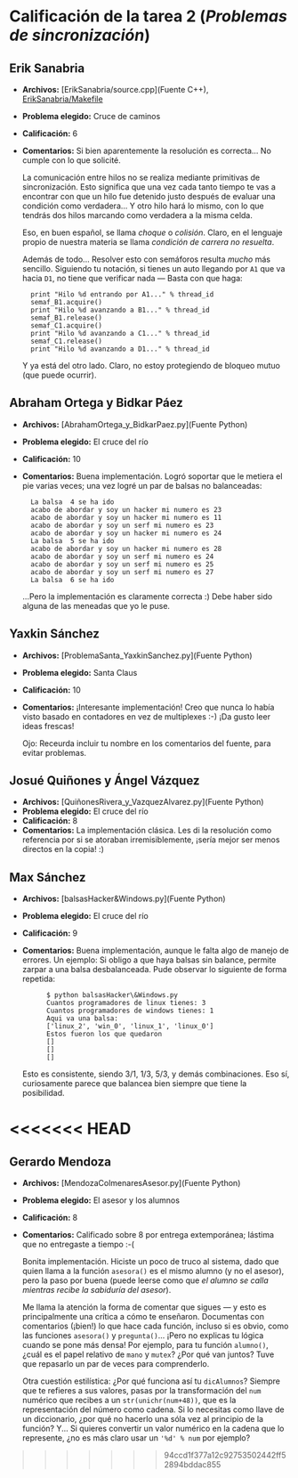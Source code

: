 # Calificación de la tarea 2 (*Problemas de sincronización*)

## Erik Sanabria

* **Archivos:** [ErikSanabria/source.cpp](Fuente C++), [ErikSanabria/Makefile](Makefile)
* **Problema elegido:** Cruce de caminos
* **Calificación:** 6
* **Comentarios:** Si bien aparentemente la resolución es
  correcta... No cumple con lo que solicité.

  La comunicación entre hilos no se realiza mediante primitivas de
  sincronización. Esto significa que una vez cada tanto tiempo te vas
  a encontrar con que un hilo fue detenido justo después de evaluar
  una condición como verdadera... Y otro hilo hará lo mismo, con lo
  que tendrás dos hilos marcando como verdadera a la misma celda.

  Eso, en buen español, se llama *choque* o *colisión*. Claro, en el
  lenguaje propio de nuestra materia se llama *condición de carrera no
  resuelta*.

  Además de todo... Resolver esto con semáforos resulta *mucho* más
  sencillo. Siguiendo tu notación, si tienes un auto llegando por `A1`
  que va hacia `D1`, no tiene que verificar nada — Basta con que haga:

		print "Hilo %d entrando por A1..." % thread_id
		semaf_B1.acquire()
		print "Hilo %d avanzando a B1..." % thread_id
		semaf_B1.release()
		semaf_C1.acquire()
		print "Hilo %d avanzando a C1..." % thread_id
		semaf_C1.release()
		print "Hilo %d avanzando a D1..." % thread_id

  Y ya está del otro lado. Claro, no estoy protegiendo de bloqueo
  mutuo (que puede ocurrir).

## Abraham Ortega y Bidkar Páez

* **Archivos:** [AbrahamOrtega_y_BidkarPaez.py](Fuente Python)
* **Problema elegido:** El cruce del río
* **Calificación:** 10
* **Comentarios:** Buena implementación. Logró soportar que le metiera
  el pie varias veces; una vez logré un par de balsas no balanceadas:

		La balsa  4 se ha ido
		acabo de abordar y soy un hacker mi numero es 23
		acabo de abordar y soy un hacker mi numero es 11
		acabo de abordar y soy un serf mi numero es 23
		acabo de abordar y soy un hacker mi numero es 24
		La balsa  5 se ha ido
		acabo de abordar y soy un hacker mi numero es 28
		acabo de abordar y soy un serf mi numero es 24
		acabo de abordar y soy un serf mi numero es 25
		acabo de abordar y soy un serf mi numero es 27
		La balsa  6 se ha ido

   ...Pero la implementación es claramente correcta :) Debe haber sido
   alguna de las meneadas que yo le puse.

## Yaxkin Sánchez

* **Archivos:** [ProblemaSanta_YaxkinSanchez.py](Fuente Python)
* **Problema elegido:** Santa Claus
* **Calificación:** 10
* **Comentarios:** ¡Interesante implementación! Creo que nunca lo
  había visto basado en contadores en vez de multiplexes :-) ¡Da gusto
  leer ideas frescas!

  Ojo: Receurda incluir tu nombre en los comentarios del fuente, para
  evitar problemas.

## Josué Quiñones y Ángel Vázquez

* **Archivos:** [QuiñonesRivera_y_VazquezAlvarez.py](Fuente Python)
* **Problema elegido:** El cruce del río
* **Calificación:** 8
* **Comentarios:** La implementación clásica. Les di la resolución
  como referencia por si se atoraban irremisiblemente, ¡sería mejor
  ser menos directos en la copia! :)

## Max Sánchez

* **Archivos:**  [balsasHacker&Windows.py](Fuente Python)
* **Problema elegido:** El cruce del río
* **Calificación:** 9
* **Comentarios:** Buena implementación, aunque le falta algo de
  manejo de errores. Un ejemplo:
    Si obligo a que haya balsas sin balance, permite zarpar a una
    balsa desbalanceada. Pude observar lo siguiente de forma repetida:

			$ python balsasHacker\&Windows.py 
			Cuantos programadores de linux tienes: 3
			Cuantos programadores de windows tienes: 1
			Aqui va una balsa: 
			['linux_2', 'win_0', 'linux_1', 'linux_0']
			Estos fueron los que quedaron 
			[]
			[]
			[]

	Esto es consistente, siendo 3/1, 1/3, 5/3, y demás
    combinaciones. Eso sí, curiosamente parece que balancea bien
    siempre que tiene la posibilidad.

<<<<<<< HEAD
=======
## Gerardo Mendoza
* **Archivos:** [MendozaColmenaresAsesor.py](Fuente Python)
* **Problema elegido:** El asesor y los alumnos
* **Calificación:** 8
* **Comentarios:** Calificado sobre 8 por entrega extemporánea;
  lástima que no entregaste a tiempo :-(

  Bonita implementación. Hiciste un poco de truco al sistema, dado que
  quien llama a la función `asesora()` es el mismo alumno (y no el
  asesor), pero la paso por buena (puede leerse como que *el alumno se
  calla mientras recibe la sabiduría del asesor*).

  Me llama la atención la forma de comentar que sigues — y esto es
  principalmente una crítica a cómo te enseñaron. Documentas con
  comentarios (¡bien!) lo que hace cada función, incluso si es obvio,
  como las funciones `asesora()` y `pregunta()`... ¡Pero no explicas
  tu lógica cuando se pone más densa! Por ejemplo, para tu función
  `alumno()`, ¿cuál es el papel relativo de `mano` y `mutex`? ¿Por qué
  van juntos? Tuve que repasarlo un par de veces para comprenderlo.

  Otra cuestión estilística: ¿Por qué funciona así tu `dicAlumnos`?
  Siempre que te refieres a sus valores, pasas por la transformación
  del `num` numérico que recibes a un `str(unichr(num+48))`, que es la
  representación del número como cadena. Si lo necesitas como llave de
  un diccionario, ¿por qué no hacerlo una sóla vez al principio de la
  función? Y... Si quieres convertir un valor numérico en la cadena
  que lo represente, ¿no es más claro usar un `'%d' % num` por
  ejemplo?
  
>>>>>>> 94ccd1f377a12c92753502442ff52894bddac855
